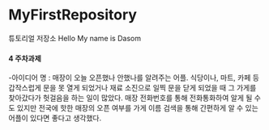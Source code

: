 # MyFirstRepository
튜토리얼 저장소
Hello My name is Dasom

#### 4 주차과제 
  
  -아이디어 명 :  매장이 오늘 오픈했나 안했나를 알려주는 어플.
  식당이나, 마트, 카페 등 갑작스럽게 문을 못 열게 되었거나
재료 소진으로 일찍 문을 닫게 되었을 때 그 가게를 찾아갔다가
헛걸음을 하는 일이 많았다. 매장 전화번호를 통해 전화통화하여
알게 될 수도 있지만 전국에 핫한 매장의 오픈 여부를 가게 이름 검색을 통해
간편하게 알 수 있는 어플이 있다면 좋다고 생각했다.

